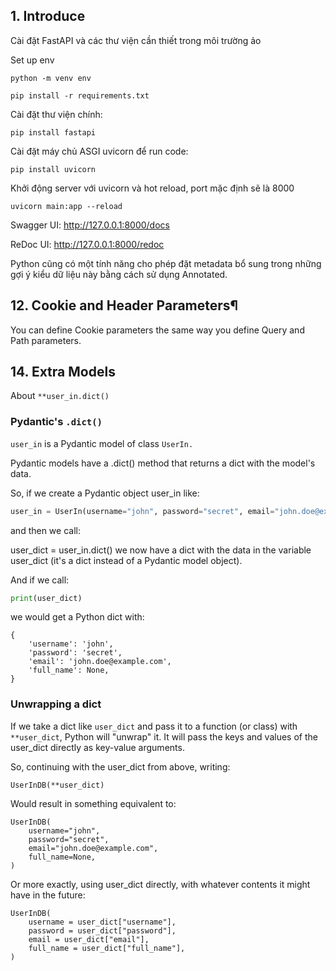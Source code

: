 ## 1. Introduce

Cài đặt FastAPI và các thư viện cần thiết trong môi trường ảo

Set up env

```commandline
python -m venv env

pip install -r requirements.txt
```

Cài đặt thư viện chính:

```commandline
pip install fastapi
```

Cài đặt máy chủ ASGI uvicorn để run code:

```commandline
pip install uvicorn
```

Khởi động server với uvicorn và hot reload, port mặc định sẽ là 8000

```commandline
uvicorn main:app --reload
```

Swagger UI: http://127.0.0.1:8000/docs

ReDoc UI: http://127.0.0.1:8000/redoc

Python cũng có một tính năng cho phép đặt metadata bổ sung trong những gợi ý kiểu dữ liệu này bằng cách sử dụng
Annotated.

## 12. Cookie and Header Parameters¶

You can define Cookie parameters the same way you define Query and Path parameters.

## 14. Extra Models

About ```**user_in.dict()```

### Pydantic's ```.dict()```

```user_in``` is a Pydantic model of class ```UserIn.```

Pydantic models have a .dict() method that returns a dict with the model's data.

So, if we create a Pydantic object user_in like:

```python
user_in = UserIn(username="john", password="secret", email="john.doe@example.com")
```

and then we call:

user_dict = user_in.dict()
we now have a dict with the data in the variable user_dict (it's a dict instead of a Pydantic model object).

And if we call:

```python
print(user_dict)
```

we would get a Python dict with:

```doctest
{
    'username': 'john',
    'password': 'secret',
    'email': 'john.doe@example.com',
    'full_name': None,
}
```

### Unwrapping a dict

If we take a dict like ```user_dict``` and pass it to a function (or class) with ```**user_dict```, Python will "unwrap"
it.
It will pass the keys and values of the user_dict directly as key-value arguments.

So, continuing with the user_dict from above, writing:

```
UserInDB(**user_dict)
```

Would result in something equivalent to:

```doctest
UserInDB(
    username="john",
    password="secret",
    email="john.doe@example.com",
    full_name=None,
)
```

Or more exactly, using user_dict directly, with whatever contents it might have in the future:

```doctest
UserInDB(
    username = user_dict["username"],
    password = user_dict["password"],
    email = user_dict["email"],
    full_name = user_dict["full_name"],
)
```
